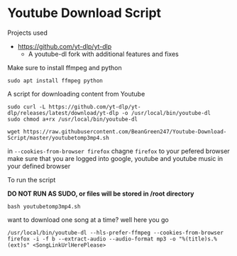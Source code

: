 # Youtube Download Script

Projects used 
* https://github.com/yt-dlp/yt-dlp
  * A youtube-dl fork with additional features and fixes 

Make sure to install ffmpeg and python
```
sudo apt install ffmpeg python
```
A script for downloading content from Youtube
```
sudo curl -L https://github.com/yt-dlp/yt-dlp/releases/latest/download/yt-dlp -o /usr/local/bin/youtube-dl
sudo chmod a+rx /usr/local/bin/youtube-dl
```
```
wget https://raw.githubusercontent.com/BeanGreen247/Youtube-Download-Script/master/youtubetomp3mp4.sh
```
in `--cookies-from-browser firefox` chagne `firefox` to your pefered browser
make sure that you are logged into google, youtube and youtube music in your defined browser

To run the script 

**DO NOT RUN AS SUDO, or files will be stored in /root directory**
```
bash youtubetomp3mp4.sh
```
want to download one song at a time? well here you go
```
/usr/local/bin/youtube-dl --hls-prefer-ffmpeg --cookies-from-browser firefox -i -f b --extract-audio --audio-format mp3 -o "%(title)s.%(ext)s" <SongLinkUrlHerePlease>
```

